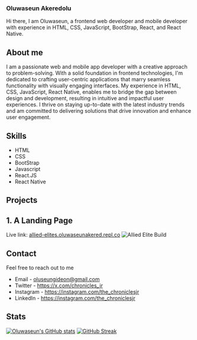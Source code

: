 ### Oluwaseun Akeredolu 

Hi there, I am Oluwaseun, a frontend web developer and mobile developer with experience in HTML, CSS, JavaScript, BootStrap, React, and React Native.

## About me
I am a passionate web and mobile app developer with a creative approach to problem-solving. With a solid foundation in frontend technologies, I'm dedicated to crafting user-centric applications that marry seamless functionality with visually engaging interfaces. My experience in HTML, CSS, JavaScript, React Native, enables me to bridge the gap between design and development, resulting in intuitive and impactful user experiences. I thrive on staying up-to-date with the latest industry trends and am committed to delivering solutions that drive innovation and enhance user engagement.

## Skills
<ul>
  <li>HTML</li>
  <li>CSS</li>
  <li>BootStrap</li>
  <li>Javascript</li>
  <li>React.JS</li>
  <li>React Native</li>
</ul>

<!---
[<img src='https://cdn.jsdelivr.net/npm/simple-icons@3.0.1/icons/github.svg' alt='github' height='40'>](https://github.com/the-chronicles)  

<a href='https://archiveprogram.github.com/'><img src='https://raw.githubusercontent.com/acervenky/animated-github-badges/master/assets/acbadge.gif' width='40' height='40'></a> <a href='https://docs.github.com/en/developers'><img src='https://raw.githubusercontent.com/acervenky/animated-github-badges/master/assets/devbadge.gif' width='40' height='40'></a> <a href='https://github.com/pricing'><img src='https://raw.githubusercontent.com/acervenky/animated-github-badges/master/assets/pro.gif' width='40' height='40'></a> <a href='https://stars.github.com/'><img src='https://raw.githubusercontent.com/acervenky/animated-github-badges/master/assets/starbadge.gif' width='35' height='35'></a> <a href='https://docs.github.com/en/github/supporting-the-open-source-community-with-github-sponsors'><img src='https://raw.githubusercontent.com/acervenky/animated-github-badges/master/assets/sponsorbadge.gif' width='35' height='35'></a> 

[![trophy](https://github-profile-trophy.vercel.app/?username=the-chronicles)](https://github.com/ryo-ma/github-profile-trophy)  -->

## Projects
## 1. A Landing Page
Live link: [allied-elites.oluwaseunakered.repl.co](https://allied-elites.oluwaseunakered.repl.co/)
![Allied Elite Build](https://github.com/the-chronicles/the-chronicles/assets/58334479/c68da8d3-6b93-471a-ada6-11561123f74f)


## Contact
Feel free to reach out to me 
- Email - oluseungideon@gmail.com
- Twitter - https://x.com/chronicles_jr
- Instagram - https://instagram.com/the_chroniclesjr
- LinkedIn - https://instagram.com/the_chroniclesjr

## Stats
[![Oluwaseun's GitHub stats](https://github-readme-stats.vercel.app/api?username=the-chronicles)](https://github.com/anuraghazra/github-readme-stats)
[![GitHub Streak](https://streak-stats.demolab.com?user=the-chronicles)](https://git.io/streak-stats)
<!--
**the-chronicles/the-chronicles** is a ✨ _special_ ✨ repository because its `README.md` (this file) appears on your GitHub profile.

Here are some ideas to get you started:

- 🔭 I’m currently working on ...
- 🌱 I’m currently learning ...
- 👯 I’m looking to collaborate on ...
- 🤔 I’m looking for help with ...
- 💬 Ask me about ...
- 📫 How to reach me: ...
- 😄 Pronouns: ...
- ⚡ Fun fact: ...
-->

